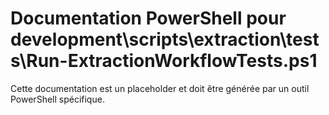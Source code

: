 # Documentation PowerShell pour development\scripts\extraction\tests\Run-ExtractionWorkflowTests.ps1

Cette documentation est un placeholder et doit être générée par un outil PowerShell spécifique.
